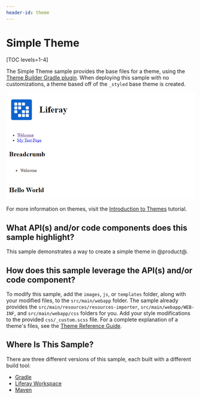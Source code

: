 ```yaml
---
header-id: theme
---
```


# Simple Theme

[TOC levels=1-4]

The Simple Theme sample provides the base files for a theme, using the
[Theme Builder Gradle plugin](/docs/7-2/reference/-/knowledge_base/r/theme-builder-gradle-plugin).
When deploying this sample with no customizations, a theme based off of the 
`_styled` base theme is created.

![Figure 1: A theme based off of the Styled base theme is created when the Theme Blade sample is deployed to Liferay Portal.](../../../images/theme.png)

For more information on themes, visit the 
[Introduction to Themes](/docs/7-2/frameworks/-/knowledge_base/f/themes-introduction)
tutorial.

## What API(s) and/or code components does this sample highlight?

This sample demonstrates a way to create a simple theme in @product@.

## How does this sample leverage the API(s) and/or code component?

To modify this sample, add the `images`, `js`, or `templates` folder, along with
your modified files, to the `src/main/webapp` folder. The sample already
provides the `src/main/resources/resources-importer`, `src/main/webapp/WEB-INF`,
and `src/main/webapp/css` folders for you. Add your style modifications to the
provided `css/_custom.scss` file. For a complete explanation of a theme's files,
see the
[Theme Reference Guide](/docs/7-2/reference/-/knowledge_base/r/theme-reference-guide).

## Where Is This Sample?

There are three different versions of this sample, each built with a different
build tool:

- [Gradle](https://github.com/liferay/liferay-blade-samples/tree/7.2/gradle/themes/simple-theme)
- [Liferay Workspace](https://github.com/liferay/liferay-blade-samples/tree/7.2/liferay-workspace/wars/simple-theme)
- [Maven](https://github.com/liferay/liferay-blade-samples/tree/7.2/maven/themes/simple-theme)
